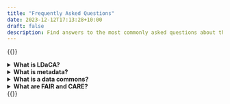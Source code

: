 ```yaml
---
title: "Frequently Asked Questions"
date: 2023-12-12T17:13:28+10:00
draft: false
description: Find answers to the most commonly asked questions about the project.
---
```


{{<raw>}}

<details>
  <summary>
    <b>What is LDaCA?</b>
    </summary>
  <p>
    The Language Data Commons of Australia is research infrastructure which aims to bring people, both academic and non-academic users, and data together. The data is nationally significant collections which represent language use in Australia, now and in our history. (See also ‘<a href="#what-is-a-data-commons">What is a data commons</a>?')
  </p>
</details>

<details>
    <summary>
        <b>What is metadata?</b>
    </summary>
    <p>
        Metadata is the information that defines and describes data.
        It is often referred to as data about data or information about data because it provides data users with information about the purpose, processes, and methods involved in the {{< glossary_link display="data collection" id="data-collection" >}}. (Source: Australian Bureau of Statistics > <a href="https://www.abs.gov.au/statistics/understanding-statistics/statistical-terms-and-concepts/metadata" target="_blank">Metadata</a>). See also the <a href="../../resources/ldaca-resources/metadata/">metadata page on this site</a>.
    </p>
</details>

<details>
    <summary>
        <b>What is a data commons?</b>
    </summary>
    <p>
    A data commons is cloud-based infrastructure coupled with governance strategies and principles that allow a community to use, share, manage and analyse its data.
    <br>
    LDaCA is a language data commons serving researchers and community groups that are interested in language data.
    </p>

</details>

<details>
    <summary>
        <b>What are FAIR and CARE?</b>
    </summary>
    <p>
        These are two complementary sets of principles for data management and stewardship.
    </p>
    <p>
        According to the {{< glossary_link display="FAIR" id="fair" >}} principles, data should be:
    </p>
    <ul>
        <li>Findable</li>
        <li>Accessible</li>
        <li>Interoperable</li>
        <li>Reuseable</li>
    </ul>
    <p>
        According to the {{< glossary_link display="CARE" id="care" >}} principles, developed by the Global Indigenous Data Alliance, our use of data should be guided by considering:
    </p>
    <ul>
        <li>Collective Benefit</li>
        <li>Authoruty to Control</li>
        <li>Responsibility</li>
        <li>Ethics</li>
    </ul>
    <p>
        The {{< glossary_link display="CARE" id="care" >}} principles were developed in relation to Indigenous data, but we believe that researchers should adopt this approach in all cases where the people who participate in our research can be seen to have some moral rights in the information they have contributed.
    </p>
    <p>
        While the {{< glossary_link display="FAIR" id="fair" >}} principles are about making it easier to share and reuse data, the {{< glossary_link display="CARE" id="care" >}} principles ensure that data is used ethically.
    </p>
    <p>
         We have more information about these principles on our <a href="https://www.ldaca.edu.au/about/principles/">website</a> and in our <a href="https://www.ldaca.edu.au/news/posts/fair-and-care/">blog</a>.
    </p>

</details> 
{{</raw>}}
